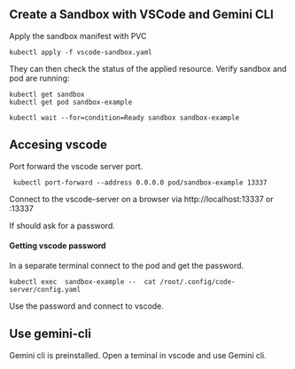 
## Create a Sandbox with VSCode and Gemini CLI

Apply the sandbox manifest with PVC

```
kubectl apply -f vscode-sandbox.yaml
```

They can then check the status of the applied resource.
Verify sandbox and pod are running:

```
kubectl get sandbox
kubectl get pod sandbox-example

kubectl wait --for=condition=Ready sandbox sandbox-example
```

## Accesing vscode

Port forward the vscode server port.

```
 kubectl port-forward --address 0.0.0.0 pod/sandbox-example 13337
```

Connect to the vscode-server on a browser via  http://localhost:13337 or <machine-dns>:13337

If should ask for a password.

#### Getting vscode password

In a separate terminal connect to the pod and get the password.

```
kubectl exec  sandbox-example --  cat /root/.config/code-server/config.yaml 
```

Use the password and connect to vscode.

## Use gemini-cli

Gemini cli is preinstalled. Open a teminal in vscode and use Gemini cli.